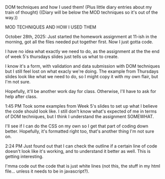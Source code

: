 DOM techniques and how I used them!
(Plus little diary entries about my train of thought)
((Diary will be below the MOD techniques so it's out of the way.))

MOD TECHNIQUES AND HOW I USED THEM

October 28th, 2025:
Just started the homework assignment at 11-ish in the morning, got all the files needed put together first. Now I just gotta code.

I have no idea what exactly we need to do, as the assignment at the the end of week 5's thursdays slides just tells us what to create.

I know it's a form, with validation and data submission with DOM techniques but I still feel lost on what exacly we're doing. The example from Thursdays slides look like what we need to do, so I might copy it with my own flair, but I'm not sure.

Hopefully, it'll be another work day for class. Otherwise, I'll have to ask for help after class.

1:45 PM
Took some examples from Week 5's slides to set up what I believe the code should look like. I still don't know what's expected of me in terms of DOM techniques, but I think I understand the assignment SOMEWHAT. 

I'll see if I can do the CSS on my own so I get that part of coding down better. Hopefully, it's formatted right too, that's another thing I'm not sure on.

2:24 PM
Just found out that I can check the outline if a certain line of code doesn't look like it's working, and to understand it better as well. This is getting interesting. 

I'mma code out the code that is just white lines (not this, the stuff in my html file... unless it needs to be in javascript?).